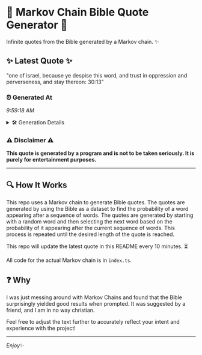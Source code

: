 # 📖 Markov Chain Bible Quote Generator 📖

Infinite quotes from the Bible generated by a Markov chain. ✨

## ✨ Latest Quote ✨
"one of israel, because ye despise this word, and trust in oppression and perverseness, and stay thereon: 30:13"

### ⏰ Generated At
*9:59:18 AM*

<details>
    <summary>🛠️ Generation Details</summary>
    <p>
        <strong>🌱 Seed:</strong> one<br>
        <strong>🔄 Iterations:</strong> 17<br>
        <strong>📜 Context History:</strong><br>[ one ]: of<br>[ one, of ]: israel,<br>[ one, of, israel, ]: because<br>[ one, of, israel,, because ]: ye<br>[ one, of, israel,, because, ye ]: despise<br>[ one, of, israel,, because, ye, despise ]: this<br>[ of, israel,, because, ye, despise, this ]: word,<br>[ israel,, because, ye, despise, this, word, ]: and<br>[ because, ye, despise, this, word,, and ]: trust<br>[ ye, despise, this, word,, and, trust ]: in<br>[ despise, this, word,, and, trust, in ]: oppression<br>[ this, word,, and, trust, in, oppression ]: and<br>[ word,, and, trust, in, oppression, and ]: perverseness,<br>[ and, trust, in, oppression, and, perverseness, ]: and<br>[ trust, in, oppression, and, perverseness,, and ]: stay<br>[ in, oppression, and, perverseness,, and, stay ]: thereon:<br>[ oppression, and, perverseness,, and, stay, thereon: ]: 30:13<br>
    </p>
</details>

### ⚠️ Disclaimer ⚠️
**This quote is generated by a program and is not to be taken seriously. It is purely for entertainment purposes.**

---

## 🔍 How It Works

This repo uses a Markov chain to generate Bible quotes. The quotes are generated by using the Bible as a dataset to find the probability of a word appearing after a sequence of words. The quotes are generated by starting with a random word and then selecting the next word based on the probability of it appearing after the current sequence of words. This process is repeated until the desired length of the quote is reached.

This repo will update the latest quote in this README every 10 minutes. ⏳

All code for the actual Markov chain is in `index.ts`.

## ❓ Why

I was just messing around with Markov Chains and found that the Bible surprisingly yielded good results when prompted. 
It was suggested by a friend, and I am in no way christian.

Feel free to adjust the text further to accurately reflect your intent and experience with the project!

---

*Enjoy*✨
